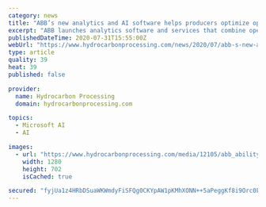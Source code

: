 ```yaml
---
category: news
title: "ABB’s new analytics and AI software helps producers optimize operations"
excerpt: "ABB launches analytics software and services that combine operational data with engineering and IT data to deliver actionable intelligence"
publishedDateTime: 2020-07-31T15:55:00Z
webUrl: "https://www.hydrocarbonprocessing.com/news/2020/07/abb-s-new-analytics-and-ai-software-helps-producers-optimize-operations"
type: article
quality: 39
heat: 39
published: false

provider:
  name: Hydrocarbon Processing
  domain: hydrocarbonprocessing.com

topics:
  - Microsoft AI
  - AI

images:
  - url: "https://www.hydrocarbonprocessing.com/media/12105/abb_ability_genix_graphic.jpg"
    width: 1280
    height: 702
    isCached: true

secured: "fyjUa1z4HRbDSuaWKWmdyFiSFQg0CKYpAW1pKMhXONN++5aPeggKf8i9Orc0FYekCU4Ib04zBygmxNLApj+pSp41DlTqfr+jU1rfpywJkb3fcjZmfALCl/ZGfhg72YQGzzfgzQRH1Z0JKxXc5KBTb08OxBz8MQL44HlWV57iRNTqP5FaSIL1XvNtUW7GFH6feFQ/y+iXdTVaSWgTNMNYI2d40paPJoottax8JzxHOjb74+riL8OM+lpM+kLJFdWMnCGMN/iy80GvBbJFz179zkoS3iwgTJ/Nn3XkrI65s3A813WKzG6TpaxIal9ko3/E2nQdlMsXIAfBq71NRXjAQw==;XC24SO2ebCsS8zgEbHVV7g=="
---
```


